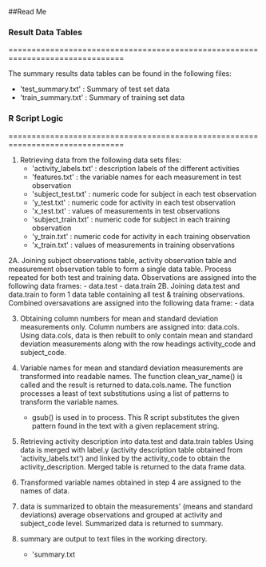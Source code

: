 ##Read Me


### Result Data Tables
===============================================================================

The summary results data tables can be found in the following files:

- 'test_summary.txt' : Summary of test set data
- 'train_summary.txt' : Summary of training set data
 
 

### R Script Logic
===============================================================================

1.  Retrieving data from the following data sets files:
      - 'activity_labels.txt' : description labels of the different activities
      - 'features.txt'        : the variable names for each measurement in test observation
      - 'subject_test.txt'    : numeric code for subject in each test observation
      - 'y_test.txt'          : numeric code for activity in each test observation
      - 'x_test.txt'          : values of measurements in test observations 
      - 'subject_train.txt'   : numeric code for subject in each training observation
      - 'y_train.txt'         : numeric code for activity in each training observation
      - 'x_train.txt'         : values of measurements in training observations 
      
2A. Joining subject observations table, activity observation table and measurement observation 
    table to form a single data table.
    Process repeated for both test and training data. Observations are assigned into the 
    following data frames:
      - data.test
      - data.train
2B. Joining data.test and data.train to form 1 data table containing all test & training observations. 
    Combined oversavations are assigned into the following data frame:
      - data
      
3.  Obtaining column numbers for mean and standard deviation measurements only.
    Column numbers are assigned into: data.cols.
    Using data.cols, data is then rebuilt to only contain mean and 
    standard deviation measurements along with the row headings activity_code and subject_code.
    
4.  Variable names for mean and standard deviation measurements are transformed into readable names.
    The function clean_var_name() is called and the result is returned to data.cols.name.
    The function processes a least of text substitutions using a list of patterns to transform 
    the variable names.
      - gsub() is used in to process. This R script substitutes the given pattern found in the 
        text with a given replacement string.
        
5.  Retrieving activity description into data.test and data.train tables
    Using data is merged with label.y (activity description table obtained from 
    'activity_labels.txt') and linked by the activity_code to obtain the activity_description.
    Merged table is returned to the data frame data.
    
6.  Transformed variable names obtained in step 4 are assigned to the names of data.

7.  data is summarized to obtain the measurements' (means and standard deviations)
    average observations and grouped at activity and subject_code level.
    Summarized data is returned to summary.
    
8.  summary are output to text files in the working directory.
      - 'summary.txt
      
